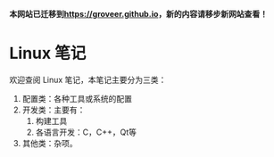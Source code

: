 **本网站已迁移到<https://groveer.github.io>，新的内容请移步新网站查看！**
# Linux 笔记

欢迎查阅 Linux 笔记，本笔记主要分为三类：

1. 配置类：各种工具或系统的配置
2. 开发类：主要有：
   1. 构建工具
   2. 各语言开发：C，C++，Qt等
3. 其他类：杂项。

